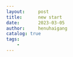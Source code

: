 ```yaml
---
layout:     post
title:      new start
date:       2023-03-05
author:     henuhaigang
catalog: true
tags:
    -
---
```


